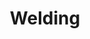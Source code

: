 ---
title: Welding
crosslinks:
- youtubefactsbot
- livven
- youtubot
- u_imguralbumbot
- alotabot
- tmsbmeta
- WTF
- autourbanbot
- Skookum
- arduino
- spam
- metric_units
- Justrolledintotheshop
- metalworking
- SubredditDrama
- OldSchoolCool
- BadWelding
- Jokes
- electronics
- trashy
---